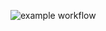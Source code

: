 ![example workflow](https://github.com/malefici/test-ci/actions/workflows/php-self-hosted.yml/badge.svg)



